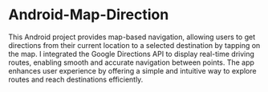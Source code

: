 # Android-Map-Direction
This Android project provides map-based navigation, allowing users to get directions from their current location to a selected destination by tapping on the map. I integrated the Google Directions API to display real-time driving routes, enabling smooth and accurate navigation between points. The app enhances user experience by offering a simple and intuitive way to explore routes and reach destinations efficiently.
